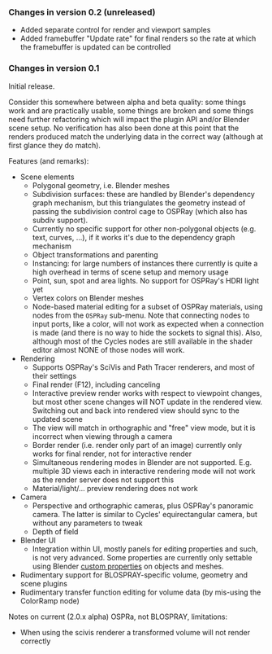 ### Changes in version 0.2 (unreleased)

* Added separate control for render and viewport samples
* Added framebuffer "Update rate" for final renders so 
  the rate at which the framebuffer is updated can be controlled

### Changes in version 0.1

Initial release. 

Consider this somewhere between alpha and beta quality:
some things work and are practically usable, some things are broken
and some things need further refactoring which will impact the plugin API
and/or Blender scene setup. No verification has also been done at this
point that the renders produced match the underlying data in the correct
way (although at first glance they do match).

Features (and remarks):

* Scene elements
    - Polygonal geometry, i.e. Blender meshes
    - Subdivision surfaces: these are handled by Blender's dependency graph mechanism,
      but this triangulates the geometry instead of passing the subdivision control
      cage to OSPRay (which also has subdiv support).
    - Currently no specific support for other non-polygonal objects (e.g. text, curves, ...),
      if it works it's due to the dependency graph mechanism
    - Object transformations and parenting
    - Instancing: for large numbers of instances there currently is 
      quite a high overhead in terms of scene setup and memory usage    
    - Point, sun, spot and area lights. No support for OSPRay's HDRI light yet
    - Vertex colors on Blender meshes
    - Node-based material editing for a subset of OSPRay materials,
      using nodes from the `OSPRay` sub-menu. Note that connecting
      nodes to input ports, like a color, will not work as expected 
      when a connection is made (and there is no way to hide the sockets to signal this).
      Also, although most of the Cycles nodes are still available in the
      shader editor almost NONE of those nodes will work.    
* Rendering
    - Supports OSPRay's SciVis and Path Tracer renderers, and most of
      their settings
    - Final render (F12), including canceling
    - Interactive preview render works with respect to viewpoint changes, 
      but most other scene changes will NOT update in the rendered view. 
      Switching out and back into rendered view should sync to the updated scene
    - The view will match in orthographic and "free" view mode, but it is
      incorrect when viewing through a camera
    - Border render (i.e. render only part of an image) currently only works 
      for final render, not for interactive render      
    - Simultaneous rendering modes in Blender are not supported. E.g. multiple
      3D views each in interactive rendering mode will not work as the render
      server does not support this
    - Material/light/... preview rendering does not work
* Camera
    - Perspective and orthographic cameras, plus OSPRay's panoramic camera.
      The latter is similar to Cycles' equirectangular camera, but without 
      any parameters to tweak
    - Depth of field
* Blender UI
    - Integration within UI, mostly panels for editing properties and such, 
      is not very advanced. Some properties are currently only settable using Blender
      [custom properties](https://docs.blender.org/manual/en/latest/data_system/custom_properties.html) 
      on objects and meshes.
* Rudimentary support for BLOSPRAY-specific volume, geometry and scene plugins      
* Rudimentary transfer function editing for volume data (by mis-using the ColorRamp node)
  
Notes on current (2.0.x alpha) OSPRa, not BLOSPRAY, limitations:

* When using the scivis renderer a transformed volume will not render
  correctly 

  
